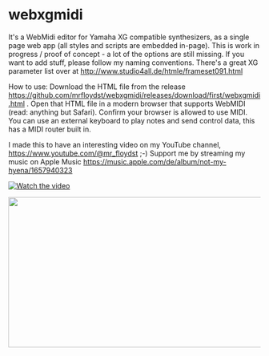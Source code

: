 # webxgmidi
It's a WebMidi editor for Yamaha XG compatible synthesizers, as a single page web app (all styles and scripts are embedded in-page).
This is work in progress / proof of concept - a lot of the options are still missing.
If you want to add stuff, please follow my naming conventions.
There's a great XG parameter list over at http://www.studio4all.de/htmle/frameset091.html

How to use:
Download the HTML file from the release https://github.com/mrfloydst/webxgmidi/releases/download/first/webxgmidi.html . 
Open that HTML file in a modern browser that supports WebMIDI (read: anything but Safari).
Confirm your browser is allowed to use MIDI.
You can use an external keyboard to play notes and send control data, this has a MIDI router built in.

I made this to have an interesting video on my YouTube channel, https://www.youtube.com/@mr_floydst  ;-)
Support me by streaming my music on Apple Music https://music.apple.com/de/album/not-my-hyena/1657940323

[![Watch the video](https://img.youtube.com/vi/DJVFJifyvvg/hqdefault.jpg)](https://www.youtube.com/embed/DJVFJifyvvg)

[<img src="https://img.youtube.com/vi/DJVFJifyvvg/hqdefault.jpg" width="600" height="300"
/>](https://www.youtube.com/embed/DJVFJifyvvg)

